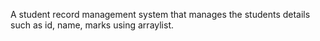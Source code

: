A student record management system that manages the students details such as id, name, marks using arraylist.
